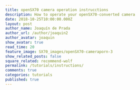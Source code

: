 ```yaml
---
title: openSX70 camera operation instrucctions 	
description: How to operate your openSX70-converted camera
date: 2018-10-25T10:00:00.000Z
layout: post
author_name: Joaquín de Prada
author_url: /author/joaquin2
author_avatar: joaquin
show_avatar: true
read_time: 20
feature_image: SX70_images/openSX70-cameraporn-3
show_related_posts: false
square_related: recommend-wolf
permalink: /tutorials/instructions/
comments: true
categories: tutorials
published: true
---
```

<iframe width="1372" height="0" seamless frameborder="0" scrolling="no" src="https://docs.google.com/document/d/e/2PACX-1vRAkNyz6gJ2YZ9Qazv9RwekUSl0G_WM8PayV2XHgqx0cw_ljQrrwfOT2QTzJYCUZ5rFkqISguKQkyOz/pub?embedded=true"></iframe>